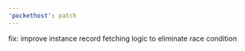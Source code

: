 ```yaml
---
'pockethost': patch
---
```


fix: improve instance record fetching logic to eliminate race condition
